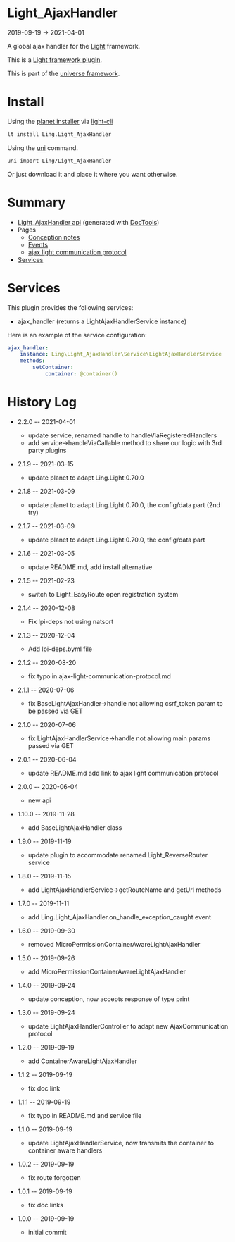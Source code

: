 Light_AjaxHandler
===========
2019-09-19 -> 2021-04-01



A global ajax handler for the [Light](https://github.com/lingtalfi/Light) framework.


This is a [Light framework plugin](https://github.com/lingtalfi/Light/blob/master/doc/pages/plugin.md).

This is part of the [universe framework](https://github.com/karayabin/universe-snapshot).


Install
==========
Using the [planet installer](https://github.com/lingtalfi/Light_PlanetInstaller) via [light-cli](https://github.com/lingtalfi/Light_Cli)
```bash
lt install Ling.Light_AjaxHandler
```

Using the [uni](https://github.com/lingtalfi/universe-naive-importer) command.
```bash
uni import Ling/Light_AjaxHandler
```

Or just download it and place it where you want otherwise.






Summary
===========
- [Light_AjaxHandler api](https://github.com/lingtalfi/Light_AjaxHandler/blob/master/doc/api/Ling/Light_AjaxHandler.md) (generated with [DocTools](https://github.com/lingtalfi/DocTools))
- Pages
    - [Conception notes](https://github.com/lingtalfi/Light_AjaxHandler/blob/master/doc/pages/conception-notes.md)
    - [Events](https://github.com/lingtalfi/Light_AjaxHandler/blob/master/doc/pages/events.md)
    - [ajax light communication protocol](https://github.com/lingtalfi/Light_AjaxHandler/blob/master/doc/pages/ajax-light-communication-protocol.md)
- [Services](#services)





Services
=========


This plugin provides the following services:

- ajax_handler (returns a LightAjaxHandlerService instance)



Here is an example of the service configuration:

```yaml
ajax_handler:
    instance: Ling\Light_AjaxHandler\Service\LightAjaxHandlerService
    methods:
        setContainer:
            container: @container()

```







History Log
=============

- 2.2.0 -- 2021-04-01
  
    - update service, renamed handle to handleViaRegisteredHandlers
    - add service->handleViaCallable method to share our logic with 3rd party plugins  
  
- 2.1.9 -- 2021-03-15
  
    - update planet to adapt Ling.Light:0.70.0
  
- 2.1.8 -- 2021-03-09
  
    - update planet to adapt Ling.Light:0.70.0, the config/data part (2nd try)
  
- 2.1.7 -- 2021-03-09

    - update planet to adapt Ling.Light:0.70.0, the config/data part
  
- 2.1.6 -- 2021-03-05

    - update README.md, add install alternative

- 2.1.5 -- 2021-02-23

    - switch to Light_EasyRoute open registration system

- 2.1.4 -- 2020-12-08

    - Fix lpi-deps not using natsort

- 2.1.3 -- 2020-12-04

    - Add lpi-deps.byml file

- 2.1.2 -- 2020-08-20

    - fix typo in ajax-light-communication-protocol.md
    
- 2.1.1 -- 2020-07-06

    - fix BaseLightAjaxHandler->handle not allowing csrf_token param to be passed via GET
    
- 2.1.0 -- 2020-07-06

    - fix LightAjaxHandlerService->handle not allowing main params passed via GET
    
- 2.0.1 -- 2020-06-04

    - update README.md add link to ajax light communication protocol
    
- 2.0.0 -- 2020-06-04

    - new api 
    
- 1.10.0 -- 2019-11-28

    - add BaseLightAjaxHandler class 
    
- 1.9.0 -- 2019-11-19

    - update plugin to accommodate renamed Light_ReverseRouter service 
    
- 1.8.0 -- 2019-11-15

    - add LightAjaxHandlerService->getRouteName and getUrl methods
    
- 1.7.0 -- 2019-11-11

    - add Ling.Light_AjaxHandler.on_handle_exception_caught event
    
- 1.6.0 -- 2019-09-30

    - removed MicroPermissionContainerAwareLightAjaxHandler
    
- 1.5.0 -- 2019-09-26

    - add MicroPermissionContainerAwareLightAjaxHandler
    
- 1.4.0 -- 2019-09-24

    - update conception, now accepts response of type print
    
- 1.3.0 -- 2019-09-24

    - update LightAjaxHandlerController to adapt new AjaxCommunication protocol
    
- 1.2.0 -- 2019-09-19

    - add ContainerAwareLightAjaxHandler
    
- 1.1.2 -- 2019-09-19

    - fix doc link
    
- 1.1.1 -- 2019-09-19

    - fix typo in README.md and service file

- 1.1.0 -- 2019-09-19

    - update LightAjaxHandlerService, now transmits the container to container aware handlers
    
- 1.0.2 -- 2019-09-19

    - fix route forgotten
    
- 1.0.1 -- 2019-09-19

    - fix doc links
    
- 1.0.0 -- 2019-09-19

    - initial commit